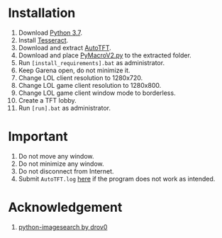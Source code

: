 # Installation
1. Download [Python 3.7](https://www.python.org/downloads/).
1. Install [Tesseract](https://github.com/UB-Mannheim/tesseract/wiki).
1. Download and extract [AutoTFT](https://github.com/admin-ll55/AutoTFT-token-reward/archive/master.zip).
1. Download and place [PyMacroV2.py](https://raw.githubusercontent.com/admin-ll55/PyMacroV2-for-game-automation-keystroke-simulation/master/PyMacroV2.py) to the extracted folder.
1. Run ```[install_requirements].bat``` as administrator.
1. Keep Garena open, do not minimize it.
1. Change LOL client resolution to 1280x720.
1. Change LOL game client resolution to 1280x800.
1. Change LOL game client window mode to borderless.
1. Create a TFT lobby.
1. Run ```[run].bat``` as administrator.

# Important
1. Do not move any window.
1. Do not minimize any window.
1. Do not disconnect from Internet.
1. Submit ```AutoTFT.log``` [here](https://github.com/admin-ll55/AutoTFT-token-reward/issues) if the program does not work as intended.

# Acknowledgement
1. [python-imagesearch by drov0](https://github.com/drov0/python-imagesearch)
